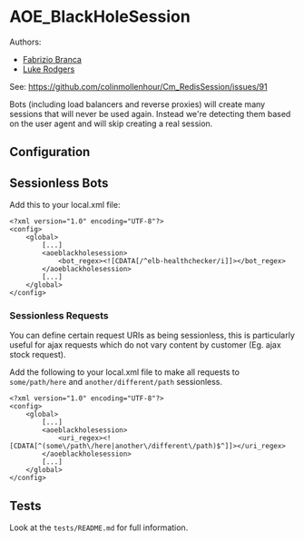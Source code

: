 # AOE_BlackHoleSession

Authors:
- [Fabrizio Branca](https://twitter.com/fbrnc)
- [Luke Rodgers](https://twitter.com/lukerodgers90)

See: https://github.com/colinmollenhour/Cm_RedisSession/issues/91

Bots (including load balancers and reverse proxies) will create many sessions that will never be used again.
Instead we're detecting them based on the user agent and will skip creating a real session.

## Configuration

## Sessionless Bots
Add this to your local.xml file:

```
<?xml version="1.0" encoding="UTF-8"?>
<config>
    <global>
        [...]
        <aoeblackholesession>
            <bot_regex><![CDATA[/^elb-healthchecker/i]]></bot_regex>
        </aoeblackholesession>
        [...]
    </global>
</config>
```

### Sessionless Requests  
You can define certain request URIs as being sessionless, this is particularly useful for ajax requests which do not vary content by customer (Eg. ajax stock request).  

Add the following to your local.xml file to make all requests to `some/path/here` and `another/different/path` sessionless. 

``` 
<?xml version="1.0" encoding="UTF-8"?>
<config>
    <global>
        [...]
        <aoeblackholesession>
            <uri_regex><![CDATA[^(some\/path\/here|another\/different\/path)$^]]></uri_regex>
        </aoeblackholesession>
        [...]
    </global>
</config>
```

## Tests

Look at the `tests/README.md` for full information.
